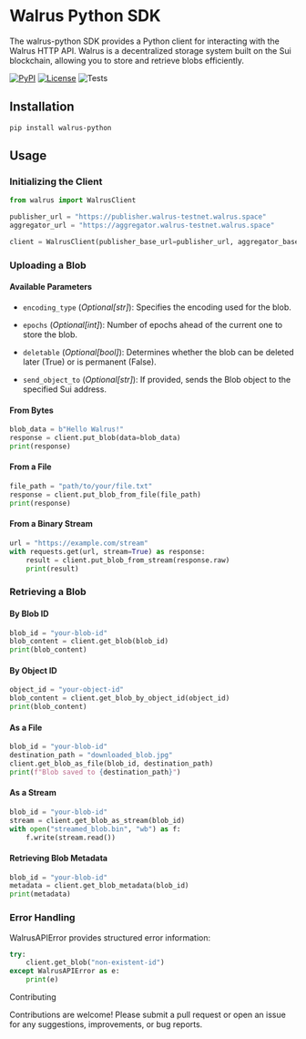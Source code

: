 # Walrus Python SDK 

The walrus-python SDK provides a Python client for interacting with the Walrus HTTP API. Walrus is a decentralized storage system built on the Sui blockchain, allowing you to store and retrieve blobs efficiently.

[![PyPI](https://img.shields.io/pypi/v/walrus-python.svg)](https://pypi.org/project/walrus-python/)
[![License](https://img.shields.io/pypi/l/walrus-python.svg)](https://pypi.org/project/walrus-python/)
![Tests](https://github.com/standard-crypto/walrus-python/actions/workflows/test.yml/badge.svg)

## Installation

```commandline
pip install walrus-python
```

## Usage

### Initializing the Client

```python
from walrus import WalrusClient

publisher_url = "https://publisher.walrus-testnet.walrus.space"
aggregator_url = "https://aggregator.walrus-testnet.walrus.space"

client = WalrusClient(publisher_base_url=publisher_url, aggregator_base_url=aggregator_url)
```


### Uploading a Blob

#### Available Parameters

- `encoding_type` (*Optional[str]*): Specifies the encoding used for the blob.

- `epochs` (*Optional[int]*): Number of epochs ahead of the current one to store the blob.

- `deletable` (*Optional[bool]*): Determines whether the blob can be deleted later (True) or is permanent (False).

- `send_object_to` (*Optional[str]*): If provided, sends the Blob object to the specified Sui address.

#### From Bytes

```python
blob_data = b"Hello Walrus!"
response = client.put_blob(data=blob_data)
print(response)
```

#### From a File

```python
file_path = "path/to/your/file.txt"
response = client.put_blob_from_file(file_path)
print(response)
```

#### From a Binary Stream

```python
url = "https://example.com/stream"
with requests.get(url, stream=True) as response:
    result = client.put_blob_from_stream(response.raw)
    print(result)
```

### Retrieving a Blob

#### By Blob ID

```python
blob_id = "your-blob-id"
blob_content = client.get_blob(blob_id)
print(blob_content)
```

#### By Object ID

```python
object_id = "your-object-id"
blob_content = client.get_blob_by_object_id(object_id)
print(blob_content)
```

#### As a File

```python
blob_id = "your-blob-id"
destination_path = "downloaded_blob.jpg"
client.get_blob_as_file(blob_id, destination_path)
print(f"Blob saved to {destination_path}")
```

#### As a Stream

```python
blob_id = "your-blob-id"
stream = client.get_blob_as_stream(blob_id)
with open("streamed_blob.bin", "wb") as f:
    f.write(stream.read())
```

#### Retrieving Blob Metadata

```python
blob_id = "your-blob-id"
metadata = client.get_blob_metadata(blob_id)
print(metadata)
```

### Error Handling

WalrusAPIError provides structured error information:

```python
try:
    client.get_blob("non-existent-id")
except WalrusAPIError as e:
    print(e)
```

Contributing

Contributions are welcome! Please submit a pull request or open an issue for any suggestions, improvements, or bug reports.

